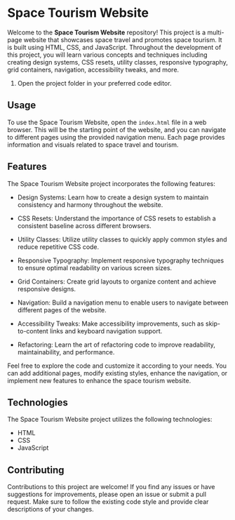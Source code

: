 # Space Tourism Website

Welcome to the **Space Tourism Website** repository! This project is a multi-page website that showcases space travel and promotes space tourism. It is built using HTML, CSS, and JavaScript. Throughout the development of this project, you will learn various concepts and techniques including creating design systems, CSS resets, utility classes, responsive typography, grid containers, navigation, accessibility tweaks, and more.


1. Open the project folder in your preferred code editor.

## Usage

To use the Space Tourism Website, open the `index.html` file in a web browser. This will be the starting point of the website, and you can navigate to different pages using the provided navigation menu. Each page provides information and visuals related to space travel and tourism.

## Features

The Space Tourism Website project incorporates the following features:

- Design Systems: Learn how to create a design system to maintain consistency and harmony throughout the website.

- CSS Resets: Understand the importance of CSS resets to establish a consistent baseline across different browsers.

- Utility Classes: Utilize utility classes to quickly apply common styles and reduce repetitive CSS code.

- Responsive Typography: Implement responsive typography techniques to ensure optimal readability on various screen sizes.

- Grid Containers: Create grid layouts to organize content and achieve responsive designs.

- Navigation: Build a navigation menu to enable users to navigate between different pages of the website.

- Accessibility Tweaks: Make accessibility improvements, such as skip-to-content links and keyboard navigation support.

- Refactoring: Learn the art of refactoring code to improve readability, maintainability, and performance.

Feel free to explore the code and customize it according to your needs. You can add additional pages, modify existing styles, enhance the navigation, or implement new features to enhance the space tourism website.

## Technologies

The Space Tourism Website project utilizes the following technologies:

- HTML
- CSS
- JavaScript

## Contributing

Contributions to this project are welcome! If you find any issues or have suggestions for improvements, please open an issue or submit a pull request. Make sure to follow the existing code style and provide clear descriptions of your changes.


